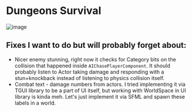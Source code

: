 # Dungeons Survival

![image](https://user-images.githubusercontent.com/9076709/213876773-cdfe19d5-2408-473a-bb7f-fa2528609da3.png)

## Fixes I want to do but will probably forget about:
- Nicer enemy stunning, right now it checks for Category bits on the collision that happened inside `AIChasePlayerComponent`. It should probably listen to Actor taking damage and responding with a stun+knockback instead of listening to physics collision itself.
- Combat text - damage numbers from actors. I tried implementing it via TGUI library to be a part of UI itself, but working with WorldSpace in UI library is kinda meh. Let's just implement it via SFML and spawn these labels in a world.
